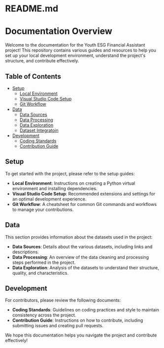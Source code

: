 # README.md

# Documentation Overview

Welcome to the documentation for the Youth ESG Financial Assistant project! This repository contains various guides and resources to help you set up your local development environment, understand the project's structure, and contribute effectively.

## Table of Contents

- [Setup](#setup)
  - [Local Environment](setup/local_environment.md)
  - [Visual Studio Code Setup](setup/vscode_setup.md)
  - [Git Workflow](setup/git_workflow.md)
- [Data](#data)
  - [Data Sources](data/data_sources.md)
  - [Data Processing](data/data_processing.md)
  - [Data Exploration](data/data_exploration.md)
  - [Dataset Integratoin](data/dataset_integration_plan.md)
- [Development](#development)
  - [Coding Standards](development/coding_standards.md)
  - [Contribution Guide](development/contribution_guide.md)

## Setup

To get started with the project, please refer to the setup guides:

- **Local Environment**: Instructions on creating a Python virtual environment and installing dependencies.
- **Visual Studio Code Setup**: Recommended extensions and settings for an optimal development experience.
- **Git Workflow**: A cheatsheet for common Git commands and workflows to manage your contributions.

## Data

This section provides information about the datasets used in the project:

- **Data Sources**: Details about the various datasets, including links and descriptions.
- **Data Processing**: An overview of the data cleaning and processing steps performed in the project.
- **Data Exploration**: Analysis of the datasets to understand their structure, quality, and characteristics.

## Development

For contributors, please review the following documents:

- **Coding Standards**: Guidelines on coding practices and style to maintain consistency across the project.
- **Contribution Guide**: Instructions on how to contribute, including submitting issues and creating pull requests.

We hope this documentation helps you navigate the project and contribute effectively!